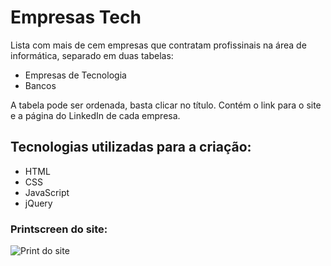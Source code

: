 # Empresas Tech

Lista com mais de cem empresas que contratam profissinais na área de informática, separado em duas tabelas:
- Empresas de Tecnologia
- Bancos
    
A tabela pode ser ordenada, basta clicar no título. Contém o link para o site e a página do LinkedIn de cada empresa.

## Tecnologias utilizadas para a criação:
- HTML
- CSS
- JavaScript
- jQuery

### Printscreen do site:
![Print do site](https://user-images.githubusercontent.com/100596436/187040023-d7946b2e-3234-4676-8f9b-4ffb009998b6.png)

